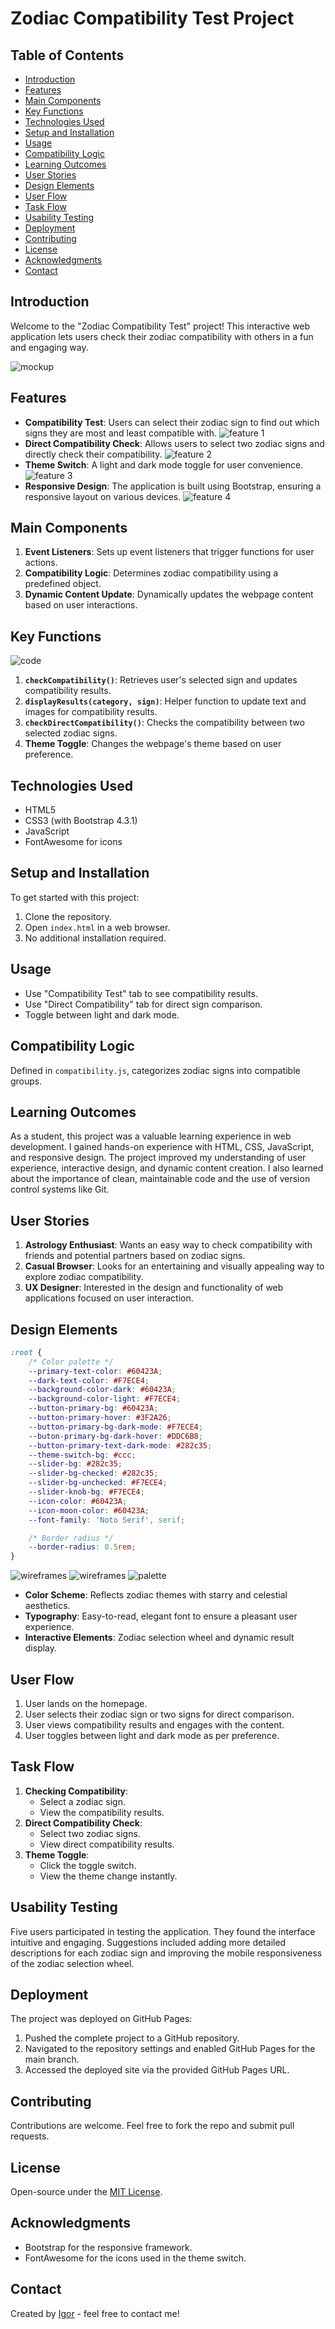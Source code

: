 # Zodiac Compatibility Test Project

## Table of Contents
- [Introduction](#introduction)
- [Features](#features)
- [Main Components](#main-components)
- [Key Functions](#key-functions)
- [Technologies Used](#technologies-used)
- [Setup and Installation](#setup-and-installation)
- [Usage](#usage)
- [Compatibility Logic](#compatibility-logic)
- [Learning Outcomes](#learning-outcomes)
- [User Stories](#user-stories)
- [Design Elements](#design-elements)
- [User Flow](#user-flow)
- [Task Flow](#task-flow)
- [Usability Testing](#usability-testing)
- [Deployment](#deployment)
- [Contributing](#contributing)
- [License](#license)
- [Acknowledgments](#acknowledgments)
- [Contact](#contact)

## Introduction
Welcome to the "Zodiac Compatibility Test" project! This interactive web application lets users check their zodiac compatibility with others in a fun and engaging way.

![mockup](doc/mockup.jpg)

## Features
- **Compatibility Test**: Users can select their zodiac sign to find out which signs they are most and least compatible with.
![feature 1](doc/feature-01.jpg)
- **Direct Compatibility Check**: Allows users to select two zodiac signs and directly check their compatibility.
![feature 2](doc/feature-02.jpg)
- **Theme Switch**: A light and dark mode toggle for user convenience.
![feature 3](doc/feature-03.jpg)
- **Responsive Design**: The application is built using Bootstrap, ensuring a responsive layout on various devices.
![feature 4](doc/feature-04.jpg)

## Main Components
1. **Event Listeners**: Sets up event listeners that trigger functions for user actions.
2. **Compatibility Logic**: Determines zodiac compatibility using a predefined object.
3. **Dynamic Content Update**: Dynamically updates the webpage content based on user interactions.

## Key Functions
![code](doc/code.jpg)
1. **`checkCompatibility()`**: Retrieves user's selected sign and updates compatibility results.
2. **`displayResults(category, sign)`**: Helper function to update text and images for compatibility results.
3. **`checkDirectCompatibility()`**: Checks the compatibility between two selected zodiac signs.
4. **Theme Toggle**: Changes the webpage's theme based on user preference.

## Technologies Used
- HTML5
- CSS3 (with Bootstrap 4.3.1)
- JavaScript
- FontAwesome for icons

## Setup and Installation
To get started with this project:
1. Clone the repository.
2. Open `index.html` in a web browser.
3. No additional installation required.

## Usage
- Use "Compatibility Test" tab to see compatibility results.
- Use "Direct Compatibility" tab for direct sign comparison.
- Toggle between light and dark mode.

## Compatibility Logic
Defined in `compatibility.js`, categorizes zodiac signs into compatible groups.

## Learning Outcomes
As a student, this project was a valuable learning experience in web development. I gained hands-on experience with HTML, CSS, JavaScript, and responsive design. The project improved my understanding of user experience, interactive design, and dynamic content creation. I also learned about the importance of clean, maintainable code and the use of version control systems like Git.

## User Stories
1. **Astrology Enthusiast**: Wants an easy way to check compatibility with friends and potential partners based on zodiac signs.
2. **Casual Browser**: Looks for an entertaining and visually appealing way to explore zodiac compatibility.
3. **UX Designer**: Interested in the design and functionality of web applications focused on user interaction.

## Design Elements
```css
:root {
    /* Color palette */
    --primary-text-color: #60423A;
    --dark-text-color: #F7ECE4;
    --background-color-dark: #60423A;
    --background-color-light: #F7ECE4;
    --button-primary-bg: #60423A;
    --button-primary-hover: #3F2A26;
    --button-primary-bg-dark-mode: #F7ECE4;
    --buton-primary-bg-dark-hover: #DDC6B8;
    --button-primary-text-dark-mode: #282c35;
    --theme-switch-bg: #ccc;
    --slider-bg: #282c35;
    --slider-bg-checked: #282c35;
    --slider-bg-unchecked: #F7ECE4;
    --slider-knob-bg: #F7ECE4;
    --icon-color: #60423A;
    --icon-moon-color: #60423A;
    --font-family: 'Noto Serif', serif;

    /* Border radius */
    --border-radius: 0.5rem;
}
```
![wireframes](doc/wireframe-01.jpg)
![wireframes](doc/wireframe-02.jpg)
![palette](doc/palette.jpg)
- **Color Scheme**: Reflects zodiac themes with starry and celestial aesthetics.
- **Typography**: Easy-to-read, elegant font to ensure a pleasant user experience.
- **Interactive Elements**: Zodiac selection wheel and dynamic result display.

## User Flow
1. User lands on the homepage.
2. User selects their zodiac sign or two signs for direct comparison.
3. User views compatibility results and engages with the content.
4. User toggles between light and dark mode as per preference.

## Task Flow
1. **Checking Compatibility**:
   - Select a zodiac sign.
   - View the compatibility results.
2. **Direct Compatibility Check**:
   - Select two zodiac signs.
   - View direct compatibility results.
3. **Theme Toggle**:
   - Click the toggle switch.
   - View the theme change instantly.

## Usability Testing
Five users participated in testing the application. They found the interface intuitive and engaging. Suggestions included adding more detailed descriptions for each zodiac sign and improving the mobile responsiveness of the zodiac selection wheel.

## Deployment
The project was deployed on GitHub Pages:
1. Pushed the complete project to a GitHub repository.
2. Navigated to the repository settings and enabled GitHub Pages for the main branch.
3. Accessed the deployed site via the provided GitHub Pages URL.

## Contributing
Contributions are welcome. Feel free to fork the repo and submit pull requests.

## License
Open-source under the [MIT License](LICENSE.md).

## Acknowledgments
- Bootstrap for the responsive framework.
- FontAwesome for the icons used in the theme switch.

## Contact
Created by [Igor](https://github.com/igordinuzzi) - feel free to contact me!
